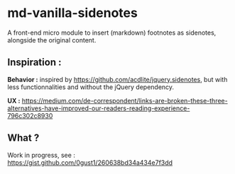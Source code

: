 # md-vanilla-sidenotes

A front-end micro module to insert (markdown) footnotes as sidenotes, alongside the original content.

## Inspiration :

**Behavior :** inspired by <https://github.com/acdlite/jquery.sidenotes>, but with less functionnalities and without the jQuery dependency.

**UX :** <https://medium.com/de-correspondent/links-are-broken-these-three-alternatives-have-improved-our-readers-reading-experience-796c302c8930>

## What ?

Work in progress, see : https://gist.github.com/0gust1/260638bd34a434e7f3dd

